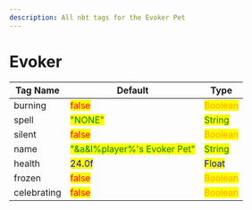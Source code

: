 ```yaml
---
description: All nbt tags for the Evoker Pet
---
```



# Evoker

| Tag Name     | Default                                                            | Type                                         |
| ------------ | ------------------------------------------------------------------ | -------------------------------------------- |
| burning | <mark style="color:red;">false</mark> | <mark style="color:orange;">Boolean</mark> |
| spell | <mark style="color:green;">"NONE"</mark> | <mark style="color:green;">String</mark> |
| silent | <mark style="color:red;">false</mark> | <mark style="color:orange;">Boolean</mark> |
| name | <mark style="color:green;">"&a&l%player%'s Evoker Pet"</mark> | <mark style="color:green;">String</mark> |
| health | <mark style="color:blue;">24.0f</mark> | <mark style="color:blue;">Float</mark> |
| frozen | <mark style="color:red;">false</mark> | <mark style="color:orange;">Boolean</mark> |
| celebrating | <mark style="color:red;">false</mark> | <mark style="color:orange;">Boolean</mark> |
